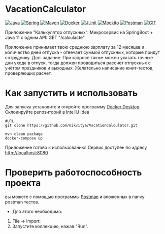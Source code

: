 # VacationCalculator
[![Java](https://img.shields.io/badge/-Java%2011-F29111?style=for-the-badge&logo=java&logoColor=e38873)](https://www.oracle.com/java/)
[![Spring](https://img.shields.io/badge/-Spring%20Boot%202.7.10-6AAD3D?style=for-the-badge&logo=spring&logoColor=90fd87)](https://spring.io/projects/spring-framework)
[![Maven](https://img.shields.io/badge/-Maven-7D2675?style=for-the-badge&logo=apache&logoColor=e38873)](https://maven.apache.org/)
[![Docker](https://img.shields.io/badge/docker-%230db7ed.svg?style=for-the-badge&logo=docker&logoColor=white)](https://www.docker.com/)
[![JUnit](https://img.shields.io/badge/JUnit%205-6CA315?style=for-the-badge&logo=JUnit&logoColor=white)](https://junit.org/junit5/docs/current/user-guide/)
[![Mockito](https://img.shields.io/badge/-mockito%204.5.1-6CA315?style=for-the-badge&logo=mockito&logoColor=90fd87)](https://site.mockito.org/)
[![Postman](https://img.shields.io/badge/Postman-FF6C37?style=for-the-badge&logo=postman&logoColor=white)](https://www.postman.com/)
[![GIT](https://img.shields.io/badge/-GIT%20-007EC0?style=for-the-badge&logo=restapi&logoColor=275ecf)](https://git-scm.com/)

Приложение "Калькулятор отпускных".
Микросервис на SpringBoot + Java 11 c одним API:
GET "/calculacte"

Приложение принимает твою среднюю зарплату за 12 месяцев и количество дней отпуска - отвечает суммой отпускных, которые придут сотруднику.
Доп. задание: При запросе также можно указать точные дни ухода в отпуск, тогда должен проводиться рассчет отпускных с учётом праздников и выходных.
Желательно написание юнит-тестов, проверяющих расчет.

# Как запустить и использовать
Для запуска установите и откройте программу [Docker Desktop](https://www.docker.com/products/docker-desktop/).
Склоинруйте репозиторий в IntelliJ Idea
```shell
#URL
git clone https://github.com/nikvitya/VacationCalculator.git

mvn clean package
docker-compose up
   ```
Приложение готово к использованию! Сервис доступен по адресу [http://localhost:8080](http://localhost:8080)

# Проверить работоспособность проекта
вы можете с помощью программы [Postman](https://www.postman.com/downloads/) и вложенных в папку postman тестов.
* Для этого необходимо:
1. File -> Import:
2. Запустите коллекцию, нажав "Run".
